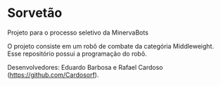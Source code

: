 # Sorvetão
Projeto para o processo seletivo da MinervaBots

O projeto consiste em um robô de combate da categória Middleweight. Esse repositório possui a programação do robô.

Desenvolvedores: Eduardo Barbosa e Rafael Cardoso (https://github.com/Cardosorf).
